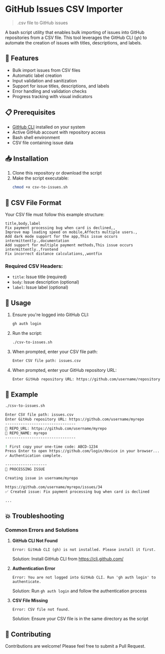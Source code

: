
# GitHub Issues CSV Importer

> .csv file to GitHub issues

A bash script utility that enables bulk importing of issues into GitHub repositories from a CSV file. This tool leverages the GitHub CLI (`gh`) to automate the creation of issues with titles, descriptions, and labels.

## 🚀 Features

- Bulk import issues from CSV files
- Automatic label creation
- Input validation and sanitization
- Support for issue titles, descriptions, and labels
- Error handling and validation checks
- Progress tracking with visual indicators

## 📋 Prerequisites

- [GitHub CLI](https://cli.github.com/) installed on your system
- Active GitHub account with repository access
- Bash shell environment
- CSV file containing issue data

## 📥 Installation

1. Clone this repository or download the script
2. Make the script executable:
   ```bash
   chmod +x csv-to-issues.sh
   ```

## 📄 CSV File Format

Your CSV file must follow this example structure:

```csv
title,body,label
Fix payment processing bug when card is declined,,
Improve map loading speed on mobile,Affects multiple users.,
Add dark mode support for the app,This issue occurs intermittently.,documentation
Add support for multiple payment methods,This issue occurs intermittently.,frontend
Fix incorrect distance calculations,,wontfix
```

### Required CSV Headers:
- `title`: Issue title (required)
- `body`: Issue description (optional)
- `label`: Issue label (optional)

## 🔧 Usage

1. Ensure you're logged into GitHub CLI:
   ```bash
   gh auth login
   ```

2. Run the script:
   ```bash
   ./csv-to-issues.sh
   ```

3. When prompted, enter your CSV file path:
   ```bash
   Enter CSV file path: issues.csv
   ```

4. When prompted, enter your GitHub repository URL:
   ```bash
   Enter GitHub repository URL: https://github.com/username/repository
   ```

## 📝 Example

```bash
./csv-to-issues.sh

Enter CSV file path: issues.csv
Enter GitHub repository URL: https://github.com/username/myrepo
--------------------------------
🐙 REPO_URL: https://github.com/username/myrepo
🐙 REPO_NAME: myrepo
--------------------------------

! First copy your one-time code: ABCD-1234
Press Enter to open https://github.com/login/device in your browser...
✓ Authentication complete.

-------------------
🐙 PROCESSING ISSUE

Creating issue in username/myrepo

https://github.com/username/myrepo/issues/34
✅ Created issue: Fix payment processing bug when card is declined

...
```

## 💥 Troubleshooting

### Common Errors and Solutions

1. **GitHub CLI Not Found**
   ```
   Error: GitHub CLI (gh) is not installed. Please install it first.
   ```
   Solution: Install GitHub CLI from https://cli.github.com/

2. **Authentication Error**
   ```
   Error: You are not logged into GitHub CLI. Run 'gh auth login' to authenticate.
   ```
   Solution: Run `gh auth login` and follow the authentication process

3. **CSV File Missing**
   ```
   Error: CSV file not found.
   ```
   Solution: Ensure your CSV file is in the same directory as the script

## 🤝 Contributing

Contributions are welcome! Please feel free to submit a Pull Request.